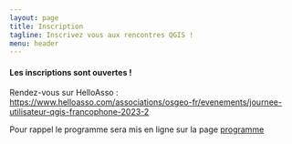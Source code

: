 ```yaml
---
layout: page
title: Inscription
tagline: Inscrivez vous aux rencontres QGIS !
menu: header
---
```



#### Les inscriptions sont ouvertes ! 

Rendez-vous sur HelloAsso : https://www.helloasso.com/associations/osgeo-fr/evenements/journee-utilisateur-qgis-francophone-2023-2

Pour rappel le programme sera mis en ligne sur la page [programme](/z20_programme.html)
